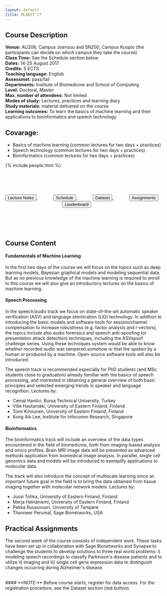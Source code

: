 ```yaml
---
layout: default
title: MLABST'17
---
```


## Course Description
**Venue:** AU206, Campus Joensuu and SN200, Campus Kuopio (the participants can decide on which campus they take the course) <br />
**Class Time:** See the Schedule section below <br />
**Dates:** 14-25 August 2017 <br />
**Credits:** 5 ECTS <br />
**Teaching language:** English <br />
**Assessmet:** pass/fail <br />
**Departments:** Institute of Biomedicine and School of Computing <br />
**Level:** Doctoral, Master <br />
**Max. number of attendees:** Not limited <br />
**Modes of study:** Lectures, practices and learning diary <br />
**Study materials:** material delivered on the course <br />
**Learning outcomes:** To learn the basics of machine learning and their applications to bioinformatics and speech technology


## Covarage:

* Basics of machine learning (common lectures for two days + practices)
* Speech technology (common lectures for two days + practices)
* Bioinformatics (common lectures for two days + practices)

{% include people.html %}

<div style="text-align:center; padding:70px 0px 70px 0px;">
  <a href="#" style="margin-right:50px">
    <button type="button" class="btn btn-success btn-lg">Lecture Notes</button>
  </a>
  <a href="{{ site.url }}/schedule" style="margin-right:50px">
    <button type="button" class="btn btn-info btn-lg">Schedule</button>
  </a>
  <a href="{{ site.url }}/dataset" style="margin-right:50px">
    <button type="button" class="btn btn-danger btn-lg">Dataset</button>
  </a>
  <a href="#" style="margin-right:50px">
    <button type="button" class="btn btn-warning btn-lg">Assignments</button>
  </a>
  <a href="#" style="margin-right:50px">
    <button type="button" class="btn btn-primary btn-lg">Leaderboard</button>
  </a>
</div>

## Course Content
#### **Fundamentals of Machine Learning**

In the first two days of the course we will focus on the topics such as deep learning models,
Bayesian graphical models and modeling sequential data. But as no previous knowledge of the
machine learning is required to enroll to this course we will also give an introductory lectures on
the basics of machine learning.

#### **Speech Processing**
In the speech/audio track we focus on state-of-the-art automatic speaker verification (ASV) and
language identication (LID) technology. In addition to introducing the basic models and software
tools for session/channel compensation to increase robustness (e.g. factor analysis and
i-vectors), the topics include also audio forensics and speech anti-spoofing (or presentation
attack detection) techniques, including the ASVspoof challenge series. Using these techniques
system would be able to know whether recorded audio was tampered somehow or that the
spoken by a human or produced by a machine. Open-source software tools will also be
introduced.

The speech track is recommended especially for PhD students (and MSc students close to
graduation) already familiar with the basics of speech processing, and interested in obtaining a
general overview of both basic principles and selected emerging trends in speaker and
language recognition. Lectures by:

- Cemal Hanilci, Bursa Technical University, Turkey
- Ville Hautamäki, University of Eastern Finland, Finland
- Tomi Kinnunen, University of Eastern Finland, Finland
- Kong Aik Lee,  Institute for Infocomm Research, Singapore

#### **Bioinformatics**
The bioinformatics track will include an overview of the data types encountered in the field of biomedicine, 
both from imaging-based analysis and omics profiles. Brain MRI image data will be presented as 
advanced methods application from biomedical image analysis. In parallel, single
cell genomics data and models will be introduced to exemplify applications to molecular data.

The track will also introduce the concept of multiscale learning since an important future goal in
the field is to bring the data obtained from tissue imaging together with molecular network
models. Lectures by:

- Jussi Tohka, University of Eastern Finland, Finland
- Merja Heinäniemi, University of Eastern Finland, Finland
- Pekka Ruusuvuori, University of Tampere
- Thanneer Perumal, Sage Bionetworks, USA

## Practical Assignments
The second week of the course consists of independent work. These tasks have been set up in collaboration with Sage Bionetworks and Synapse to challenge the students to develop solutions to three real world problems: i) modeling speech recordings to classify Parkinson's disease patients and to utilize ii) imaging and iii) single cell gene expression data to distinguish changes occurring during Alzheimer's disease. 

<br />
#### **NOTE:** Before course starts, register for data access. For the registration procedure, see the Dataset section (red button).
